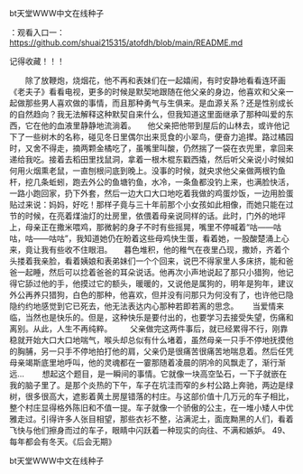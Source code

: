 bt天堂WWW中文在线种子

：观看入口一：https://github.com/shuai215315/atofdh/blob/main/README.md


记得收藏！！！



　　除了放鞭炮，烧烟花，他不再和表妹们在一起嬉闹，有时安静地看看连环画《老夫子》看看电视，更多的时候是默契地跟随在他父亲的身边，他喜欢和父亲一起做那些男人喜欢做的事情，而且那种勇气与生俱来。是血源关系？还是性别成长的自然趋向？我无法解释这种默契自来什么，但我知道这里面继承了那种叫爱的东西，它在他的血液里静静地流淌着。　　他父亲把他带到屋后的山林去，或许他记下了一些树木的名称，碰见冬日里偶尔出来觅食的小翠鸟，便奋力追撵。路过橘园时，又舍不得走，摘两颗金橘吃了，虽嘴里叫酸，仍然揣了一袋在衣兜里，拿回来递给我吃。接着去稻田里找鼠洞，拿着一根木棍东戳西撬，然后听父亲说小时候如何用火烟熏老鼠，一直刨根问底到晚上。没事的时候，就央求他父亲做两根钓鱼杆，挖几条蚯蚓，跑去外公的鱼塘钓鱼，水冷，一条鱼都没钓上来，也满脸快活，一路小跑回家，扔下外套，然后一边大口大口地吃着我做的鸡蛋炒饭，一边用脸蛋贴过来说：妈妈，好吃！那样子竟与三十年前那个小女孩如此相像，而她只能在过节的时候，在亮着煤油灯的灶房里，依偎着母亲说同样的话。此时，门外的地坪上，母亲正在撒米喂鸡，那微躬的身子不时有些摇晃，嘴里不停喊着“咕——咕咕，咕——咕咕”，我知道她仍在盼着这些母鸡快生蛋，看着她，一股酸楚涌上心来，竟让我有些收不住眼泪。　　暮色堆积，他的稚气在夜里凸现，撒娇，齐着个头搂着我亲脸，看着姨娘和表弟妹们一个个回来，说巴不得家里人多床挤，能和爸爸一起睡，然后可以捻着爸爸的耳朵说话。他再次小声地说起了那只小猎狗，他记得它舔过他的手，他摸过它的额头，暖暖的，又说他是属狗的，明年是狗年，建议外公再养只猎狗，白色的那种，他喜欢，但并没有问那只为何没有了，也许他已隐隐约约地感觉到它已死去，他无法表达内心那种若即若离的思念。　　
		当爱情来临，当然也是快乐的。但是，这种快乐是要付出的，也要学习去接受失望，伤痛和离别。从此，人生不再纯粹。
　　父亲做完这两件事后，就已经累得不行，刚靠稳就开始大口大口地喘气，喉头却总似有什么堵着，虽然母亲一只手不停地抚摸他的胸脯，另一只手不停地拍打他的肩，父亲仍是很痛苦很痛苦地喘息着。然后任凭母亲竭斯底里地呼叫，他的灵魂都在一霎那随着凌晨的阴冷的风飘走了，渐行渐远…
　　想起这个题目，是一瞬间的事情。它就像一块高空坠石，一下子就嵌在我的脑子里了。是那个炎热的下午，车子在坑洼而窄的乡村公路上奔驰，两边是绿树，很多很高大，遮影着黄土房屋错落的村庄。与这部价值十几万元的车子相比，整个村庄显得格外陈旧和不值一提。车子就像一个骄傲的公主，在一堆小矮人中优雅走过。引得许多人张目相望，那些衣衫不整，沾满泥土，面庞黝黑的人们，看着飞快与他们擦身而过的车子，眼睛中闪跃着一种现实的向往、不满和嫉妒。
	49、每年都会有冬天。《后会无期》







bt天堂WWW中文在线种子

